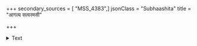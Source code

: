 +++
secondary_sources = [ "MSS_4383",]
jsonClass = "Subhaashita"
title = "आगत्य सत्वरमसी"

+++

<details><summary>Text</summary>

आगत्य सत्वरमसी रविरम्बरान्तम् उल्लास्य पादपतनैः स्फुटसांध्यरागः।  
पश्य प्रसादयति रागवतीं प्रतीची- दिक्कामिनीं प्रकुपितामिव मन्यमानः॥
</details>
